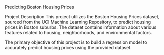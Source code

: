 Predicting Boston Housing Prices

Project Description
This project utilizes the Boston Housing Prices dataset, sourced from the UCI Machine Learning Repository, to predict housing prices in Boston suburbs. The dataset contains information about various features related to housing, neighborhoods, and environmental factors.

The primary objective of this project is to build a regression model to accurately predict housing prices using the provided dataset.